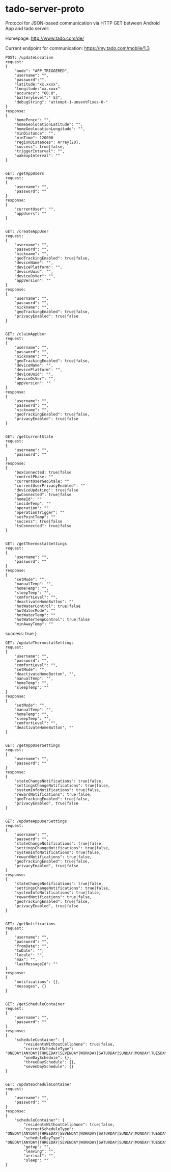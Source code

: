 tado-server-proto
=================

Protocol for JSON-based communication via HTTP GET between Android App and tado server:

Homepage: http://www.tado.com/de/

Current endpoint for communication: https://my.tado.com/mobile/1.3


    POST: /updateLocation
    request:
    {
        "mode": "APP_TRIGGERED",
        "username": "",
        "password":"",
        "latitude:"xx.xxxx",
        "longitude:"xx.xxxx"
        "accuracy": "60.0",
        "batteryLevel":" 53",
        "debugString": "attempt-1-unsentFixes-0-"
    }
    response:
    {
        "homeFence": "",
        "homeGeolocationLatitude": "",
        "homeGeolocationLongitude": "",
        "minDistance": "",
        "minTime": 120000
        "regionDistances": Array[20],
        "success": true|false,
        "triggerInterval": "",
        "wakeupInterval": ""
    }


    GET: /getAppUsers
    request:
    {
        "username": "",
        "password": ""
    }
    response:
    {
        "currentUser": "",
        "appUsers": ""
    }


    GET: /createAppUser
    request:
    {
        "username": "",
        "password": "",
        "nickname": "",
        "geoTrackingEnabled": true|false,
        "deviceName": "",
        "devicePlatform": "",
        "deviceUuid": "",
        "deviceOsVer": "",
        "appVersion": ""
    }
    response:
    {
        "username": "",
        "password": "",
        "nickname": "",
        "geoTrackingEnabled": true|false,
        "privacyEnabled": true|false
    }


    GET: /claimAppUser
    request:
    {
        "username": "",
        "password": "",
        "nickname": "",
        "geoTrackingEnabled": true|false,
        "deviceName": "",
        "devicePlatform": "",
        "deviceUuid": "",
        "deviceOsVer": "",
        "appVersion": ""
    }
    response:
    {
        "username": "",
        "password": "",
        "nickname": "",
        "geoTrackingEnabled": true|false,
        "privacyEnabled": true|false
    }


    GET: /getCurrentState
    request:
    {
        "username": "",
        "password": ""
    }
    response:
    {
        "boxConnected: true|false
        "controlPhase: ""
        "currentUserGeoStale: ""
        "currentUserPrivacyEnabled": ""
        "deviceUpdating": true|false
        "gwConnected": true|false
        "homeId": ""
        "insideTemp": ""
        "operation": ""
        "operationTrigger": ""
        "setPointTemp": ""
        "success": true|false
        "tsConnected": true|false    
    }


    GET: /getThermostatSettings
    request:
    {
        "username": "",
        "password": ""
    }
    response:
    {
        "setMode": "",
        "manualTemp": "",
        "homeTemp": "",
        "sleepTemp": "",
        "comfortLevel": "",
        "deactivateHomeButton": ""
        "hotWaterControl": true|false
        "hotWaterMode": ""
        "hotWaterTemp": ""
        "hotWaterTempControl": true|false
        "minAwayTemp": ""

success: true
    }


    GET: /updateThermostatSettings
    request:
    {
        "username": "",
        "password": "",
        "comfortLevel": "",
        "setMode": "",
        "deactivateHomeButton", "",
        "manualTemp": "",
        "homeTemp": "",
        "sleepTemp": ""
    }
    response:
    {
        "setMode": "",
        "manualTemp": "",
        "homeTemp": "",
        "sleepTemp": "",
        "comfortLevel": "",
        "deactivateHomeButton", ""
    }


    GET: /getAppUserSettings
    request:
    {
        "username": "",
        "password": ""
    }
    response:
    {
        "stateChangeNotifications": true|false,
        "settingsChangeNotifications": true|false,
        "systemInfoNotifications": true|false,
        "rewardNotifications": true|false,
        "geoTrackingEnabled": true|false,
        "privacyEnabled", true|false
    }


    GET: /updateAppUserSettings
    request:
    {
        "username": "",
        "password": "",
        "stateChangeNotifications": true|false,
        "settingsChangeNotifications": true|false,
        "systemInfoNotifications": true|false,
        "rewardNotifications": true|false,
        "geoTrackingEnabled": true|false,
        "privacyEnabled", true|false
    }
    response:
    {
        "stateChangeNotifications": true|false,
        "settingsChangeNotifications": true|false,
        "systemInfoNotifications": true|false,
        "rewardNotifications": true|false,
        "geoTrackingEnabled": true|false,
        "privacyEnabled", true|false
    }


    GET: /getNotifications
    request:
    {
        "username": "",
        "password": "",
        "fromDate": "",
        "toDate": "",
        "locale": "",
        "max": "",
        "lastMessageId": ""
    }
    response:
    {
        "notifications": {},
        "messages", {}
    }


    GET: /getScheduleContainer
    request:
    {
        "username": "",
        "password": ""
    }
    response:
    {
        "scheduleContainer": {
            "residentsWithoutCellphone": true|false,
            "currentScheduleType": "ONEDAY|ANYDAY|THREEDAY|SEVENDAY|WORKDAY|SATURDAY|SUNDAY|MONDAY|TUESDAY|WEDNESDAY|..."
            "oneDaySchedule": {},
            "threeDaySchedule": {},
            "sevenDaySchedule": {}
    }


    GET: /updateScheduleContainer
    request:
    {
        "username": "",
        "password": ""
    }
    response:
    {
        "scheduleContainer": {
            "residentsWithoutCellphone": true|false,
            "currentScheduleType": "ONEDAY|ANYDAY|THREEDAY|SEVENDAY|WORKDAY|SATURDAY|SUNDAY|MONDAY|TUESDAY|WEDNESDAY|..."
            "scheduleDayType": "ONEDAY|ANYDAY|THREEDAY|SEVENDAY|WORKDAY|SATURDAY|SUNDAY|MONDAY|TUESDAY|WEDNESDAY|...",
            "getup": "",
            "leaving": "",
            "arrival": "",
            "sleep": ""
    }
